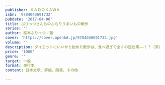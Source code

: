 ```yaml
---
publisher: ＫＡＤＯＫＡＷＡ
isbn: '9784040691732'
pubdate: '2017-04-06'
title: ぷりっつさんちのぶらりうまいもの散歩
series: ''
author: 松本ぷりっつ／著
cover: 'https://cover.openbd.jp/9784040691732.jpg'
volume: ''
description: ダイエットにいいかと始めた散歩は、食べ過ぎで全くの逆効果――！？（笑）
price: '1000'
genre: ''
target: 一般
format: 単行本
content: 日本文学、評論、随筆、その他

---
```

